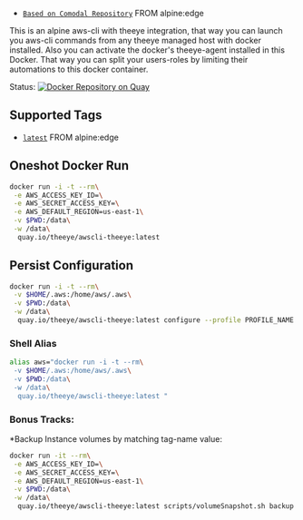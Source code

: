 * [`Based on Comodal Repository`](https://github.com/comodal/alpine-aws-cli/blob/master/Dockerfile) FROM alpine:edge 

This is an alpine aws-cli with theeye integration, that way you can launch you aws-cli commands from any theeye managed host with docker installed.
Also you can activate the docker's theeye-agent installed in this Docker. That way you can split your users-roles by limiting their automations to this docker container.


Status:
[![Docker Repository on Quay](https://quay.io/repository/theeye/awscli-theeye/status "Docker Repository on Quay")](https://quay.io/repository/theeye/awscli-theeye) 

## Supported Tags

* [`latest`](https://github.com/comodal/alpine-aws-cli/blob/master/Dockerfile) FROM alpine:edge

## Oneshot Docker Run

```sh
docker run -i -t --rm\
 -e AWS_ACCESS_KEY_ID=\
 -e AWS_SECRET_ACCESS_KEY=\
 -e AWS_DEFAULT_REGION=us-east-1\
 -v $PWD:/data\
 -w /data\
  quay.io/theeye/awscli-theeye:latest
```

## Persist Configuration

```sh
docker run -i -t --rm\
 -v $HOME/.aws:/home/aws/.aws\
 -v $PWD:/data\
 -w /data\
  quay.io/theeye/awscli-theeye:latest configure --profile PROFILE_NAME
```

### Shell Alias

```sh
alias aws="docker run -i -t --rm\
 -v $HOME/.aws:/home/aws/.aws\
 -v $PWD:/data\
 -w /data\
  quay.io/theeye/awscli-theeye:latest "
```

### Bonus Tracks:

*Backup Instance volumes by matching tag-name value:
```sh
docker run -it --rm\
 -e AWS_ACCESS_KEY_ID=\
 -e AWS_SECRET_ACCESS_KEY=\
 -e AWS_DEFAULT_REGION=us-east-1\
 -v $PWD:/data\
 -w /data\
  quay.io/theeye/awscli-theeye:latest scripts/volumeSnapshot.sh backup Prod*
```
